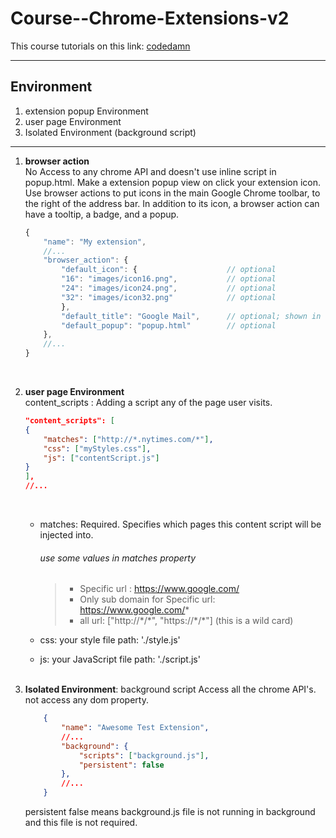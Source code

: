 # Course--Chrome-Extensions-v2

This course tutorials on this link: [codedamn](https://www.youtube.com/playlist?list=PLYxzS__5yYQlWil-vQ-y7NR902ovyq1Xi)

---

## Environment

1. extension popup Environment
2. user page Environment
3. Isolated Environment (background script)

---

1. **browser action** <br>
   No Access to any chrome API and doesn't use inline script in popup.html. Make a extension popup view on click your extension icon.<br>
   Use browser actions to put icons in the main Google Chrome toolbar, to the right of the address bar. In addition to its icon, a browser action can have a tooltip, a badge, and a popup.
   <br />
    ```js
    {
        "name": "My extension",
        //...
        "browser_action": {
            "default_icon": {                    // optional
            "16": "images/icon16.png",           // optional
            "24": "images/icon24.png",           // optional
            "32": "images/icon32.png"            // optional
            },
            "default_title": "Google Mail",      // optional; shown in tooltip
            "default_popup": "popup.html"        // optional
        },
        //...
    }
    ```
    <br/>
2. **user page Environment**<br>
   content_scripts : Adding a script any of the page user visits.
   <br>

    ```json
    "content_scripts": [
    {
        "matches": ["http://*.nytimes.com/*"],
        "css": ["myStyles.css"],
        "js": ["contentScript.js"]
    }
    ],
    //...
    ```
    <br />

    - matches: Required. Specifies which pages this content script will be injected into.

        ###### use some values in matches property

        > - Specific url : https://www.google.com/
        > - Only sub domain for Specific url: https://www.google.com/*
        > - all url: ["http://\*/\*", "https://\*/\*"] (this is a wild card)

    - css: your style file path: './style.js'
    - js: your JavaScript file path: './script.js'
<br><br />
3. **Isolated Environment**: background script
   Access all the chrome API's. not access any dom property.
    <br />
    ```json
        {
            "name": "Awesome Test Extension",
            //...
            "background": {
                "scripts": ["background.js"],
                "persistent": false
            },
            //...
        }

    ```
    persistent false means background.js file is not running in background and this file is not required.

<br/>
